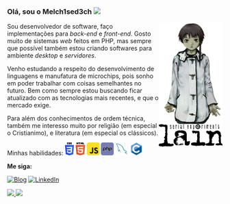 ### Olá, sou o Melch1sed3ch <img src="https://media.giphy.com/media/mGcNjsfWAjY5AEZNw6/giphy.gif" width="40"> 

<img align='right' src="lain-1.png" width="150" >


<p>
  Sou desenvolvedor de software, faço implementações para <i>back-end</i> e <i>front-end</i>. Gosto muito de sistemas <i>web</i> feitos em PHP, mas sempre que  possível também estou criando softwares para ambiente <i>desktop</i> e <i>servidores</i>.
  
  Venho estudando a respeito do desenvolvimento de linguagens e manufatura de microchips, pois sonho em poder trabalhar com coisas semelhantes no futuro. Bem como sempre estou buscando ficar atualizado com as tecnologias mais recentes, e que o mercado exige.

  Para além dos conhecimentos de ordem técnica, também me interesso muito por religião (em especial o Cristianimo), e literatura (em especial os clássicos).

  Minhas habilidades: 
    <img src="css-a.png"  height="30px" title="CSS 3" />
    <img src="html5.png"  height="30px" title="HTML 5" />
    <img src="js.png"     height="30px" title="Javascript" />
    <img src="php.png"    height="30px" title="PHP" />
    <img src="mysqld.png" height="30px" title="MySQL" />
    <img src="c.png"      height="30px" title="C" />
    
</p>

<p align="left"><b>Me siga:</b></p>

[![Blog](https://img.shields.io/badge/Blog-444444?style=for-the-badge&logo=github&logoColor=white)](https://melchisedech333.github.io/)
[![LinkedIn](https://img.shields.io/badge/LinkedIn-0077B5?style=for-the-badge&logo=linkedin&logoColor=white)](https://www.linkedin.com/in/melchisedech-rex-724152235/)


<div align="left">
  <a href="https://github.com/melchisedech333">
    <img height="180em" src="https://github-readme-stats.vercel.app/api?username=melchisedech333&show_icons=true&theme=tokyonight&include_all_commits=true&count_private=true" />
    <img height="180em" src="https://github-readme-stats.vercel.app/api/top-langs/?username=melchisedech333&layout=compact&langs_count=20&theme=tokyonight" />
  </a>
</div>


